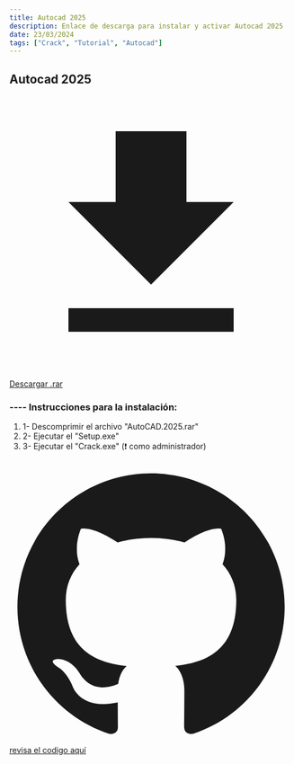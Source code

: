 ```yaml
---
title: Autocad 2025
description: Enlace de descarga para instalar y activar Autocad 2025
date: 23/03/2024
tags: ["Crack", "Tutorial", "Autocad"]
---
```

<h2 class="place-self-start text-2xl mb-3">Autocad 2025</h2>
<a 
    class="bg-[#6e0001] rounded-lg px-3 py-2 flex gap-x-2 items-center hover:bg-[#9e0001] hover:shadow-[0_0_20px_#f008]"
    href="https://drive.usercontent.google.com/download?id=19Z159V7g2fB_W-nCyOUrxPMG-Kb4lCFW&export=download&authuser=0"
    target="_blank">
    <svg class="size-6" fill=currentColor xmlns="http://www.w3.org/2000/svg" viewBox="0 0 24 24"><path d="M5,20H19V18H5M19,9H15V3H9V9H5L12,16L19,9Z" /></svg>
    Descargar .rar</a>
<h3 class="place-self-start mt-8">---- Instrucciones para la instalación: </h3>

1. 1- Descomprimir el archivo "AutoCAD.2025.rar"
2. 2- Ejecutar el "Setup.exe"
3. 3- Ejecutar el "Crack.exe" (❗ como administrador)
<a href="https://github.com/syltr1x/mythings/blob/main/crack_acad25.rs" target="_blank" class="flex items-center place-self-end gap-x-2 text-xs opacity-80 hover:text-blue-400">
<svg class="size-4" viewBox="0 0 128 128">
    <path fill=currentColor d="M64 5.103c-33.347 0-60.388 27.035-60.388 60.388 0 26.682 17.303 49.317 41.297 57.303 3.017.56 4.125-1.31 4.125-2.905 0-1.44-.056-6.197-.082-11.243-16.8 3.653-20.345-7.125-20.345-7.125-2.747-6.98-6.705-8.836-6.705-8.836-5.48-3.748.413-3.67.413-3.67 6.063.425 9.257 6.223 9.257 6.223 5.386 9.23 14.127 6.562 17.573 5.02.542-3.903 2.107-6.568 3.834-8.076-13.413-1.525-27.514-6.704-27.514-29.843 0-6.593 2.36-11.98 6.223-16.21-.628-1.52-2.695-7.662.584-15.98 0 0 5.07-1.623 16.61 6.19C53.7 35 58.867 34.327 64 34.304c5.13.023 10.3.694 15.127 2.033 11.526-7.813 16.59-6.19 16.59-6.19 3.287 8.317 1.22 14.46.593 15.98 3.872 4.23 6.215 9.617 6.215 16.21 0 23.194-14.127 28.3-27.574 29.796 2.167 1.874 4.097 5.55 4.097 11.183 0 8.08-.07 14.583-.07 16.572 0 1.607 1.088 3.49 4.148 2.897 23.98-7.994 41.263-30.622 41.263-57.294C124.388 32.14 97.35 5.104 64 5.104z"></path>
</svg>
    revisa el codigo aquí
</a>
